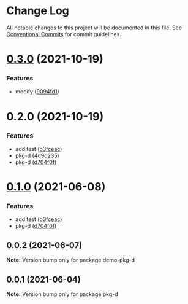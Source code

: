 # Change Log

All notable changes to this project will be documented in this file.
See [Conventional Commits](https://conventionalcommits.org) for commit guidelines.

# [0.3.0](https://github.com/MrSeaWave/lerna-demo/compare/@sea-org/demo-pkg-d@0.2.0...@sea-org/demo-pkg-d@0.3.0) (2021-10-19)


### Features

* modify ([9094fd1](https://github.com/MrSeaWave/lerna-demo/commit/9094fd10133af0ab08590f782bf3a4bc95344984))





# 0.2.0 (2021-10-19)


### Features

* add test ([b3fceac](https://github.com/MrSeaWave/lerna-demo/commit/b3fceac55f74468a9b88e7c31778ebe1fec0e6c4))
* pkg-d ([4d9d235](https://github.com/MrSeaWave/lerna-demo/commit/4d9d2353e806aa8a3d401365ffa71719f000d06a))
* pkg-d ([d704f0f](https://github.com/MrSeaWave/lerna-demo/commit/d704f0f9adbdff4e31959aa4a69e59783b0a2bcb))





# [0.1.0](https://github.com/MrSeaWave/lerna-demo/compare/demo-pkg-d@0.0.2...demo-pkg-d@0.1.0) (2021-06-08)


### Features

* add test ([b3fceac](https://github.com/MrSeaWave/lerna-demo/commit/b3fceac55f74468a9b88e7c31778ebe1fec0e6c4))
* pkg-d ([d704f0f](https://github.com/MrSeaWave/lerna-demo/commit/d704f0f9adbdff4e31959aa4a69e59783b0a2bcb))





## 0.0.2 (2021-06-07)

**Note:** Version bump only for package demo-pkg-d





## 0.0.1 (2021-06-04)

**Note:** Version bump only for package pkg-d
